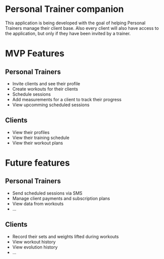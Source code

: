 # Personal Trainer companion

This application is being developed with the goal of helping Personal Trainers manage their client base.
Also every client will also have access to the application, but only if they have been invited by a trainer.

# MVP Features

## Personal Trainers

- Invite clients and see their profile
- Create workouts for their clients
- Schedule sessions
- Add measurements for a client to track their progress
- View upcomming scheduled sessions

## Clients

- View their profiles
- View their training schedule
- View their workout plans

# Future features

## Personal Trainers

- Send scheduled sessions via SMS
- Manage client payments and subscription plans
- View data from workouts
- ...

## Clients

- Record their sets and weights lifted during workouts
- View workout history
- View evolution history
- ...
